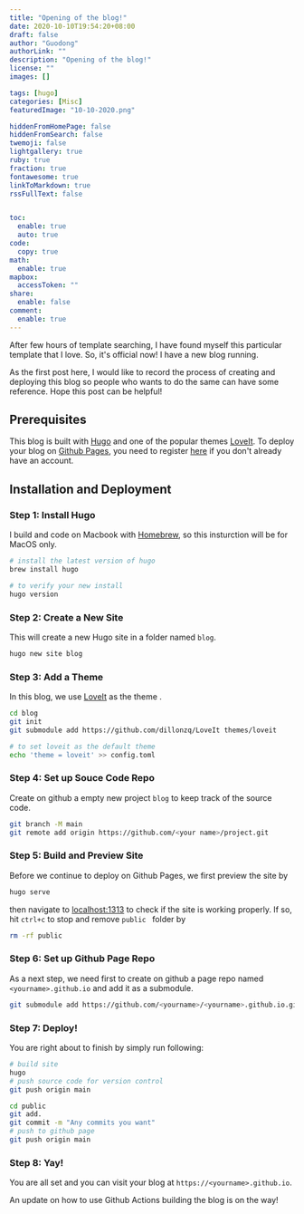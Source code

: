 ```yaml
---
title: "Opening of the blog!"
date: 2020-10-10T19:54:20+08:00
draft: false
author: "Guodong"
authorLink: ""
description: "Opening of the blog!"
license: ""
images: []

tags: [hugo]
categories: [Misc]
featuredImage: "10-10-2020.png"

hiddenFromHomePage: false
hiddenFromSearch: false
twemoji: false
lightgallery: true
ruby: true
fraction: true
fontawesome: true
linkToMarkdown: true
rssFullText: false


toc:
  enable: true
  auto: true
code:
  copy: true
math:
  enable: true
mapbox:
  accessToken: ""
share:
  enable: false
comment:
  enable: true
---
```


After few hours of template searching, I have found myself this particular template that I love. So, it's official now! I have a new blog running.



As the first post here, I would like to record the process of creating and deploying this blog so people who wants to do the same can have some reference. Hope this post can be helpful!



## Prerequisites

This blog is built with [Hugo](https://gogugo.io) and one of the popular themes [LoveIt](https://github.com/dillonzq/LoveIt). To deploy your blog on [Github Pages](https://pages.github.com/), you need to register [here](https://github.com) if you don't already have an account.

## Installation and Deployment



### Step 1: Install Hugo

I build and code on Macbook with [Homebrew](https://brew.sh/), so this insturction will be for MacOS only.

```bash
# install the latest version of hugo
brew install hugo

# to verify your new install
hugo version
```

### Step 2: Create a New Site

This will create a new Hugo site in a folder named `blog`.

```bash
hugo new site blog
```

### Step 3: Add a Theme

In this blog, we use [LoveIt](https://github.com/dillonzq/LoveIt) as the theme .

```bash
cd blog
git init
git submodule add https://github.com/dillonzq/LoveIt themes/loveit

# to set loveit as the default theme
echo 'theme = loveit' >> config.toml
```

### Step 4: Set up Souce Code Repo

Create on github a empty new project `blog`  to keep track of the source code.

```bash
git branch -M main
git remote add origin https://github.com/<your name>/project.git
```

### Step 5: Build and Preview Site

Before we continue to deploy on Github Pages, we first preview the site by

```bash
hugo serve
```

then navigate to [localhost:1313](http://localhost:1313) to check if the site is working properly. If so, hit `ctrl+c` to stop and remove `public ` folder by

```bash
rm -rf public
```

### Step 6: Set up Github Page Repo

As a next step, we need first to create on github a page repo named `<yourname>.github.io` and add it as a submodule.

```bash
git submodule add https://github.com/<yourname>/<yourname>.github.io.git public
```

### Step 7: Deploy!

You are right about to finish by simply run following:

```bash
# build site
hugo
# push source code for version control
git push origin main

cd public
git add.
git commit -m "Any commits you want"
# push to github page
git push origin main

```

### Step 8: Yay!

You are all set and you can visit your blog at `https://<yourname>.github.io`.



An update on how to use Github Actions building the blog is on the way!
